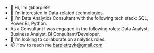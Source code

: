 - 👋 Hi, I’m @barpie91
- 👀 I’m interested in Data-related technologies.
- 🌱 I’m Data Analytics Consultant with the following tech stack: SQL, Power BI, Python.
- As a Consultant I was engaged in the following roles: Data Analyst, Business Analyst, BI Consultant/Developer.
- 💞️ I’m looking to collaborate on analytics roles.
- 📫 How to reach me barpietrzyk@gmail.com

<!---
barpie91/barpie91 is a ✨ special ✨ repository because its `README.md` (this file) appears on your GitHub profile.
You can click the Preview link to take a look at your changes.
--->
